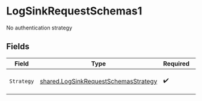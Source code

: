 # LogSinkRequestSchemas1

No authentication strategy


## Fields

| Field                                                                                               | Type                                                                                                | Required                                                                                            | Description                                                                                         | Example                                                                                             |
| --------------------------------------------------------------------------------------------------- | --------------------------------------------------------------------------------------------------- | --------------------------------------------------------------------------------------------------- | --------------------------------------------------------------------------------------------------- | --------------------------------------------------------------------------------------------------- |
| `Strategy`                                                                                          | [shared.LogSinkRequestSchemasStrategy](../../../pkg/models/shared/logsinkrequestschemasstrategy.md) | :heavy_check_mark:                                                                                  | No authentication strategy                                                                          | none                                                                                                |